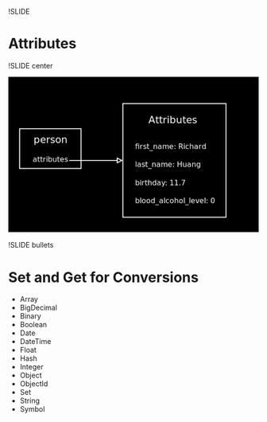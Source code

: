 !SLIDE

# Attributes #

!SLIDE center

![Attributes](attributes.png)

!SLIDE bullets

# Set and Get for Conversions #

<ul class="float">
<li>Array</li>
<li>BigDecimal</li>
<li>Binary</li>
<li>Boolean</li>
<li>Date</li>
<li>DateTime</li>
<li>Float</li>
<li>Hash</li>
<li>Integer</li>
<li>Object</li>
<li>ObjectId</li>
<li>Set</li>
<li>String</li>
<li>Symbol</li>
</ul>
